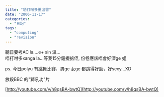 ```yaml
---
title: "唔打咁多要溫書"
date: "2006-11-17"
categories: 
  - "日記"
tags: 
  - "computing"
  - "revision"
---
```


聽日要考AC la....e+ sin 溫...  
唔打咁多xanga la...等我15分鐘攪掂佢, 份卷應該唔會好深ge 姐

ps. 今日polyu 有跳舞比賽，男ge 女ge 都跳得好勁，好sexy...XD  

放段BBC 的"獅吼功"片

[http://youtube.com/v/h8qsBA-bwtQ](http://youtube.com/v/h8qsBA-bwtQ)
